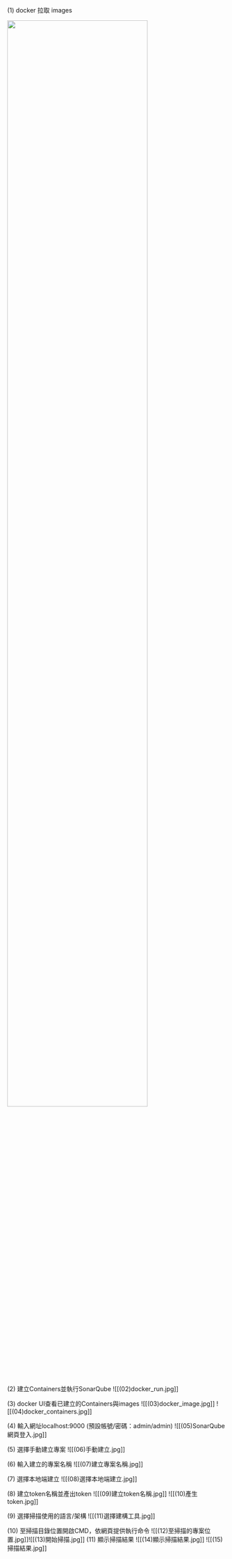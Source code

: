(1) docker 拉取 images

<img src="[https://github.com/Axel1227/Line_Bot/blob/main/img/Heroku.jpg](https://github.com/Axel1227/SonarQube/blob/main/image/(01)docker_pull.jpg)" width="80%">


(2) 建立Containers並執行SonarQube
![[(02)docker_run.jpg]]

(3) docker UI查看已建立的Containers與images
![[(03)docker_image.jpg]]
![[(04)docker_containers.jpg]]

(4) 輸入網址localhost:9000 (預設帳號/密碼：admin/admin)
![[(05)SonarQube網頁登入.jpg]]

(5) 選擇手動建立專案
![[(06)手動建立.jpg]]

(6) 輸入建立的專案名稱
![[(07)建立專案名稱.jpg]]

(7) 選擇本地端建立
![[(08)選擇本地端建立.jpg]]

(8) 建立token名稱並產出token
![[(09)建立token名稱.jpg]]
![[(10)產生token.jpg]]

(9) 選擇掃描使用的語言/架構
![[(11)選擇建構工具.jpg]]

(10) 至掃描目錄位置開啟CMD，依網頁提供執行命令
![[(12)至掃描的專案位置.jpg]]![[(13)開始掃描.jpg]]
(11) 顯示掃描結果
![[(14)顯示掃描結果.jpg]]
![[(15)掃描結果.jpg]]

